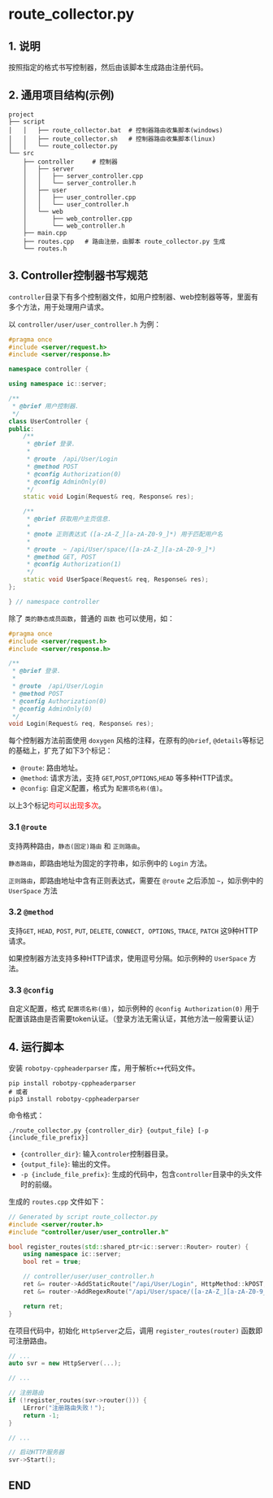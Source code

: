 
# route_collector.py

## 1. 说明

按照指定的格式书写控制器，然后由该脚本生成路由注册代码。

## 2. 通用项目结构(示例)

```shell
project
├── script
│   │   ├── route_collector.bat  # 控制器路由收集脚本(windows)
│   │   ├── route_collector.sh   # 控制器路由收集脚本(linux)
│   │   └── route_collector.py
└── src
    ├── controller     # 控制器
    │   ├── server
    │   │   ├── server_controller.cpp
    │   │   └── server_controller.h
    │   ├── user
    │   │   ├── user_controller.cpp
    │   │   └── user_controller.h
    │   └── web
    │       ├── web_controller.cpp
    │       └── web_controller.h
    ├── main.cpp
    ├── routes.cpp   # 路由注册，由脚本 route_collector.py 生成
    └── routes.h
 ```

## 3. Controller控制器书写规范

`controller`目录下有多个控制器文件，如用户控制器、web控制器等等，里面有多个方法，用于处理用户请求。

以 `controller/user/user_controller.h` 为例：

```cpp
#pragma once
#include <server/request.h>
#include <server/response.h>

namespace controller {

using namespace ic::server;

/**
 * @brief 用户控制器.
 */
class UserController {
public:
    /**
     * @brief 登录.
     * 
     * @route  /api/User/Login
     * @method POST
     * @config Authorization(0)
     * @config AdminOnly(0)
     */
    static void Login(Request& req, Response& res);

    /**
     * @brief 获取用户主页信息.
     * 
     * @note 正则表达式 ([a-zA-Z_][a-zA-Z0-9_]*) 用于匹配用户名
     * 
     * @route  ~ /api/User/space/([a-zA-Z_][a-zA-Z0-9_]*)
     * @method GET, POST
     * @config Authorization(1)
     */
    static void UserSpace(Request& req, Response& res);
};

} // namespace controller
```

除了 `类的静态成员函数`，普通的 `函数` 也可以使用，如：

```cpp
#pragma once
#include <server/request.h>
#include <server/response.h>

/**
 * @brief 登录.
 * 
 * @route  /api/User/Login
 * @method POST
 * @config Authorization(0)
 * @config AdminOnly(0)
 */
void Login(Request& req, Response& res);
```

每个控制器方法前面使用 `doxygen` 风格的注释，在原有的`@brief`, `@details`等标记的基础上，扩充了如下3个标记：

+ `@route`: 路由地址。
+ `@method`: 请求方法，支持 `GET`,`POST`,`OPTIONS`,`HEAD` 等多种HTTP请求。
+ `@config`: 自定义配置，格式为 `配置项名称(值)`。

以上3个标记<font color="red">均可以出现多次</font>。

### 3.1 `@route`

支持两种路由，`静态(固定)路由` 和 `正则路由`。

`静态路由`，即路由地址为固定的字符串，如示例中的 `Login` 方法。

`正则路由`，即路由地址中含有正则表达式，需要在 `@route` 之后添加 `~`，如示例中的 `UserSpace` 方法

### 3.2 `@method`

支持`GET`, `HEAD`, `POST`, `PUT`, `DELETE`, `CONNECT, OPTIONS`, `TRACE`, `PATCH` 这9种HTTP请求。

如果控制器方法支持多种HTTP请求，使用逗号分隔。如示例种的 `UserSpace` 方法。

### 3.3 `@config`

自定义配置，格式 `配置项名称(值)`，如示例种的 `@config Authorization(0)` 用于配置该路由是否需要token认证。（登录方法无需认证，其他方法一般需要认证）


## 4. 运行脚本

安装 `robotpy-cppheaderparser` 库，用于解析`c++`代码文件。

```
pip install robotpy-cppheaderparser
# 或者
pip3 install robotpy-cppheaderparser
```

命令格式：

```shell
./route_collector.py {controller_dir} {output_file} [-p {include_file_prefix}]
```

+ `{controller_dir}`: 输入`controler`控制器目录。
+ `{output_file}`: 输出的文件。
+ `-p {include_file_prefix}`: 生成的代码中，包含`controller`目录中的头文件时的前缀。

生成的 `routes.cpp` 文件如下：

```cpp
// Generated by script route_collector.py
#include <server/router.h>
#include "controller/user/user_controller.h"

bool register_routes(std::shared_ptr<ic::server::Router> router) {
    using namespace ic::server;
    bool ret = true;

    // controller/user/user_controller.h
    ret &= router->AddStaticRoute("/api/User/Login", HttpMethod::kPOST, controller::UserController::Login, "登录.", {{"Authorization", "0"}, {"AdminOnly", "0"}});
    ret &= router->AddRegexRoute("/api/User/space/([a-zA-Z_][a-zA-Z0-9_]*)", HttpMethod::kGET | HttpMethod::kPOST, controller::UserController::UserSpace, "获取用户主页信息.", {{"Authorization", "1"}});

    return ret;
}
```

在项目代码中，初始化 `HttpServer`之后，调用 `register_routes(router)` 函数即可注册路由。

```cpp
// ...
auto svr = new HttpServer(...);

// ...

// 注册路由
if (!register_routes(svr->router())) {
    LError("注册路由失败！");
    return -1;
}

// ...

// 启动HTTP服务器
svr->Start();
```

## END


